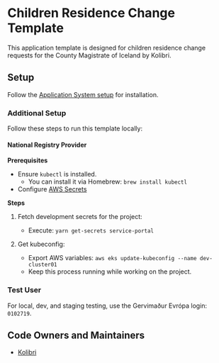 # Children Residence Change Template

This application template is designed for children residence change requests for the County Magistrate of Iceland by Kolibri.

## Setup

Follow the [Application System setup](https://docs.devland.is/apps/application-system) for installation.

### Additional Setup

Follow these steps to run this template locally:

#### National Registry Provider

**Prerequisites**

- Ensure `kubectl` is installed.
  - You can install it via Homebrew: `brew install kubectl`
- Configure [AWS Secrets](../../../../handbook/repository/aws-secrets.md)

**Steps**

1. Fetch development secrets for the project:
   - Execute: `yarn get-secrets service-portal`

2. Get kubeconfig:
   - Export AWS variables: `aws eks update-kubeconfig --name dev-cluster01`
   - Keep this process running while working on the project.

### Test User

For local, dev, and staging testing, use the Gervimaður Evrópa login: `0102719`.

## Code Owners and Maintainers

- [Kolibri](https://github.com/orgs/island-is/teams/kolibri-modern-family)